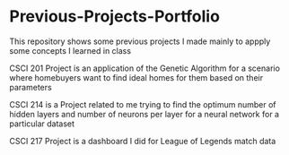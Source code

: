 # Previous-Projects-Portfolio
This repository shows some previous projects I made mainly to appply some concepts I learned in class

CSCI 201 Project is an application of the Genetic Algorithm for a scenario where homebuyers want to find ideal homes for them based on their parameters

CSCI 214 is a Project related to me trying to find the optimum number of hidden layers and number of neurons per layer for a neural network for a particular dataset

CSCI 217 Project is a dashboard I did for League of Legends match data
